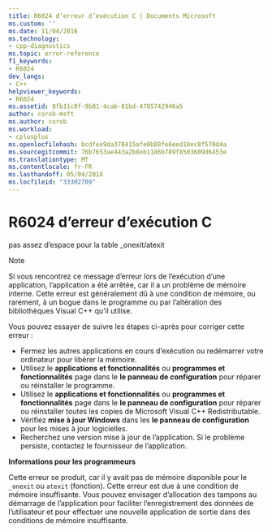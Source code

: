 ```yaml
---
title: R6024 d’erreur d’exécution C | Documents Microsoft
ms.custom: ''
ms.date: 11/04/2016
ms.technology:
- cpp-diagnostics
ms.topic: error-reference
f1_keywords:
- R6024
dev_langs:
- C++
helpviewer_keywords:
- R6024
ms.assetid: 0fb11c0f-9b81-4cab-81bd-4785742946a5
author: corob-msft
ms.author: corob
ms.workload:
- cplusplus
ms.openlocfilehash: bcdfee9da378415afe0b88fe6eed18ec8f570d4a
ms.sourcegitcommit: 76b7653ae443a2b8eb1186b789f8503609d6453e
ms.translationtype: MT
ms.contentlocale: fr-FR
ms.lasthandoff: 05/04/2018
ms.locfileid: "33302709"
---
```

# <a name="c-runtime-error-r6024"></a>R6024 d’erreur d’exécution C
pas assez d’espace pour la table _onexit/atexit  
  
> [!NOTE]
>  Si vous rencontrez ce message d’erreur lors de l’exécution d’une application, l’application a été arrêtée, car il a un problème de mémoire interne. Cette erreur est généralement dû à une condition de mémoire, ou rarement, à un bogue dans le programme ou par l’altération des bibliothèques Visual C++ qu’il utilise.  
>   
>  Vous pouvez essayer de suivre les étapes ci-après pour corriger cette erreur :  
>   
>  -   Fermez les autres applications en cours d’exécution ou redémarrer votre ordinateur pour libérer la mémoire.  
> -   Utilisez le **applications et fonctionnalités** ou **programmes et fonctionnalités** page dans le **le panneau de configuration** pour réparer ou réinstaller le programme.  
> -   Utilisez le **applications et fonctionnalités** ou **programmes et fonctionnalités** page dans le **le panneau de configuration** pour réparer ou réinstaller toutes les copies de Microsoft Visual C++ Redistributable.  
> -   Vérifiez **mise à jour Windows** dans les **le panneau de configuration** pour les mises à jour logicielles.  
> -   Recherchez une version mise à jour de l’application. Si le problème persiste, contactez le fournisseur de l’application.  
  
 **Informations pour les programmeurs**  
  
 Cette erreur se produit, car il y avait pas de mémoire disponible pour le `_onexit` ou `atexit` (fonction). Cette erreur est due à une condition de mémoire insuffisante. Vous pouvez envisager d’allocation des tampons au démarrage de l’application pour faciliter l’enregistrement des données de l’utilisateur et pour effectuer une nouvelle application de sortie dans des conditions de mémoire insuffisante.